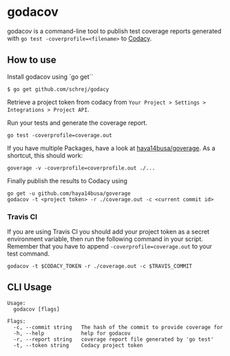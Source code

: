 # godacov

godacov is a command-line tool to publish test coverage reports generated with `go test -coverprofile=<filename>` to [Codacy](https://codacy.com).

## How to use
Install godacov using `go get``
```
$ go get github.com/schrej/godacy
```

Retrieve a project token from codacy from `Your Project > Settings > Integrations > Project API`.

Run your tests and generate the coverage report.
```
go test -coverprofile=coverage.out
```
If you have multiple Packages, have a look at [haya14busa/goverage](https://github.com/haya14busa/goverage). As a shortcut, this should work:
```
goverage -v -coverprofile=coverprofile.out ./...
```

Finally publish the results to Codacy using
```
go get -u github.com/haya14busa/goverage
godacov -t <project token> -r ./coverage.out -c <current commit id>
```

### Travis CI
If you are using Travis CI you should add your project token as a secret environment variable, then run the following command in your script. Remember that you have to append `-coverprofile=coverage.out` to your test command.
```
godacov -t $CODACY_TOKEN -r ./coverage.out -c $TRAVIS_COMMIT
```


## CLI Usage

```
Usage:
  godacov [flags]

Flags:
  -c, --commit string   The hash of the commit to provide coverage for
  -h, --help            help for godacov
  -r, --report string   coverage report file generated by 'go test'
  -t, --token string    Codacy project token
```